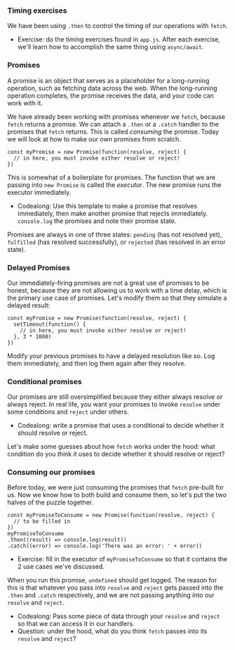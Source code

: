 ### Timing exercises
We have been using `.then` to control the timing of our operations with `fetch`.

- Exercise: do the timing exercises found in `app.js`. After each exercise, we'll learn how to accomplish the same thing using `async/await`.

### Promises
A promise is an object that serves as a placeholder for a long-running operation, such as fetching data across the web. When the long-running operation completes, the promise receives the data, and your code can work with it.

We have already been working with promises whenever we `fetch`, because `fetch` returns a promise. We can attach a `.then` or a `.catch` handler to the promises that `fetch` returns. This is called _consuming_ the promise. Today we will look at how to make our own promises from scratch.
```
const myPromise = new Promise(function(resolve, reject) {
  // in here, you must invoke either resolve or reject!
})
```
This is somewhat of a boilerplate for promises. The function that we are passing into `new Promise` is called the _executor_. The new promise runs the executor immediately.

- Codealong: Use this template to make a promise that resolves immediately, then make another promise that rejects immediately. `console.log` the promises and note their promise state.

Promises are always in one of three states: `pending` (has not resolved yet), `fulfilled` (has resolved successfully), or `rejected` (has resolved in an error state).

### Delayed Promises
Our immediately-firing promises are not a great use of promises to be honest, because they are not allowing us to work with a time delay, which is the primary use case of promises. Let's modify them so that they simulate a delayed result:
```
const myPromise = new Promise(function(resolve, reject) {
  setTimeout(function() {
    // in here, you must invoke either resolve or reject!
  }, 3 * 1000)
})
```
Modify your previous promises to have a delayed resolution like so. Log them immediately, and then log them again after they resolve.

### Conditional promises
Our promises are still oversimplified because they either always resolve or always reject. In real life, you want your promises to invoke `resolve` under some conditions and `reject` under others.

- Codealong: write a promise that uses a conditional to decide whether it should resolve or reject.

Let's make some guesses about how `fetch` works under the hood: what condition do you think it uses to decide whether it should resolve or reject?

### Consuming our promises
Before today, we were just consuming the promises that `fetch` pre-built for us. Now we know how to both build and consume them, so let's put the two halves of the puzzle together.
```
const myPromiseToConsume = new Promise(function(resolve, reject) {
  // to be filled in
})
myPromiseToConsume
.then((result) => console.log(result))
.catch((error) => console.log('There was an error: ' + error))
```
- Exercise: fill in the executor of `myPromiseToConsume` so that it contains the 2 use cases we've discussed.

When you run this promise, `undefined` should get logged. The reason for this is that whatever you pass into `resolve` and `reject` gets passed into the `.then` and `.catch` respectively, and we are not passing anything into our `resolve` and `reject`.
- Codealong: Pass some piece of data through your `resolve` and `reject` so that we can access it in our handlers.
- Question: under the hood, what do you think `fetch` passes into its `resolve` and `reject`?

